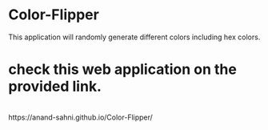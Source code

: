 # Color-Flipper
This application will randomly generate different colors including hex colors.
<br/>
# check this web application on the provided link.
<br/>
https://anand-sahni.github.io/Color-Flipper/
